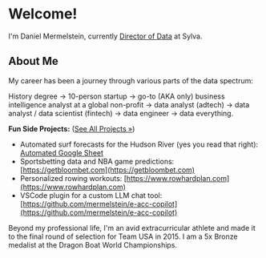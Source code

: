 # Welcome!

I'm Daniel Mermelstein, currently [Director of Data](https://www.linkedin.com/in/dani-mermelstein) at Sylva.

## About Me

My career has been a journey through various parts of the data spectrum:

History degree → 10-person startup → go-to (AKA only) business intelligence analyst at a global non-profit → data analyst (adtech) → data analyst / data scientist (fintech) → data engineer → data everything.

**Fun Side Projects:** ([See All Projects &raquo;](projects.md))

*   Automated surf forecasts for the Hudson River (yes you read that right): [Automated Google Sheet](https://docs.google.com/spreadsheets/d/18NrpiG0gxkhgAOR1RfpESE539-xTMSFeJXeR0vQ7bIg/edit?usp=sharing)
*   Sportsbetting data and NBA game predictions: [https://getbloombet.com](https://getbloombet.com)
*   Personalized rowing workouts: [https://www.rowhardplan.com](https://www.rowhardplan.com)
*   VSCode plugin for a custom LLM chat tool: [https://github.com/mermelstein/e-acc-copilot](https://github.com/mermelstein/e-acc-copilot)

Beyond my professional life, I'm an avid extracurricular athlete and made it to the final round of selection for Team USA in 2015. I am a 5x Bronze medalist at the Dragon Boat World Championships.
